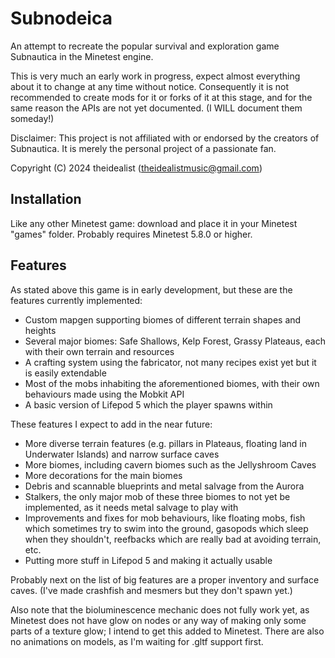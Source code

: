 Subnodeica
==========

An attempt to recreate the popular survival and exploration game Subnautica in the Minetest engine.

This is very much an early work in progress, expect almost everything about it to change at any time without notice. Consequently it is not recommended to create mods for it or forks of it at this stage, and for the same reason the APIs are not yet documented. (I WILL document them someday!)

Disclaimer: This project is not affiliated with or endorsed by the creators of Subnautica. It is merely the personal project of a passionate fan.

Copyright (C) 2024 theidealist (theidealistmusic@gmail.com)

Installation
------------

Like any other Minetest game: download and place it in your Minetest "games" folder. Probably requires Minetest 5.8.0 or higher.

Features
--------

As stated above this game is in early development, but these are the features currently implemented:

- Custom mapgen supporting biomes of different terrain shapes and heights
- Several major biomes: Safe Shallows, Kelp Forest, Grassy Plateaus, each with their own terrain and resources
- A crafting system using the fabricator, not many recipes exist yet but it is easily extendable
- Most of the mobs inhabiting the aforementioned biomes, with their own behaviours made using the Mobkit API
- A basic version of Lifepod 5 which the player spawns within

These features I expect to add in the near future:

- More diverse terrain features (e.g. pillars in Plateaus, floating land in Underwater Islands) and narrow surface caves
- More biomes, including cavern biomes such as the Jellyshroom Caves
- More decorations for the main biomes
- Debris and scannable blueprints and metal salvage from the Aurora
- Stalkers, the only major mob of these three biomes to not yet be implemented, as it needs metal salvage to play with
- Improvements and fixes for mob behaviours, like floating mobs, fish which sometimes try to swim into the ground, gasopods which sleep when they shouldn't, reefbacks which are really bad at avoiding terrain, etc.
- Putting more stuff in Lifepod 5 and making it actually usable

Probably next on the list of big features are a proper inventory and surface caves. (I've made crashfish and mesmers but they don't spawn yet.)

Also note that the bioluminescence mechanic does not fully work yet, as Minetest does not have glow on nodes or any way of making only some parts of a texture glow; I intend to get this added to Minetest. There are also no animations on models, as I'm waiting for .gltf support first.